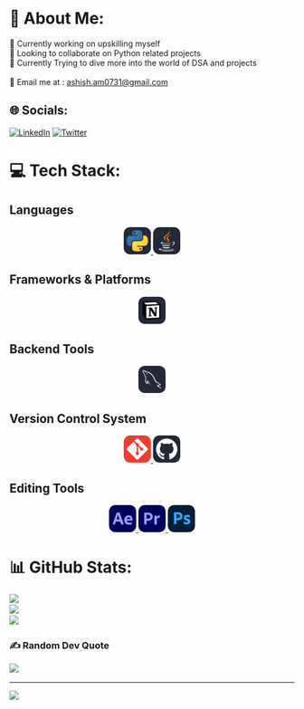 # 💫 About Me:
🍁 Currently working on upskilling myself<br>🤝 Looking to collaborate on Python related projects<br>🌱 Currently Trying to dive more into the world of DSA and projects<br><br>📧 Email me at : ashish.am0731@gmail.com

 
## 🌐 Socials:
[![LinkedIn](https://img.shields.io/badge/LinkedIn-%230077B5.svg?logo=linkedin&logoColor=white)](https://www.linkedin.com/in/ashish-mishra-7aa5a831b/)
[![Twitter](https://img.shields.io/badge/x.com-%231DA1F2.svg?logo=Twitter&logoColor=white)](https://x.com/Aashu_112)


# 💻 Tech Stack:

## Languages
<p align="center">
  <a href="https://skillicons.dev">
    <img src="./icons/Python-Dark.svg" width="48">
    <img src="./icons/Java-Dark.svg" width="48">
  </a>
</p>
 
 
## Frameworks & Platforms
<p align="center">
  <a href="https://skillicons.dev">
    <img src="./icons/Notion-Dark.svg" width="48">
  </a>
</p>


## Backend Tools
<p align="center">
  <a href="https://skillicons.dev">
    <img src="./icons/MySQL-Dark.svg" width="48">
  </a>
</p>


## Version Control System
<p align="center">
  <a href="https://skillicons.dev">
    <img src="./icons/Git.svg" width="48">
    <img src="./icons/Github-Dark.svg" width="48">
  </a>
</p>

## Editing Tools
<p align="center">
  <a href="https://skillicons.dev">
    <img src="./icons/AfterEffects.svg" width="48">
    <img src="./icons/Premiere.svg" width="48">
    <img src="./icons/Photoshop.svg" width="48">
  </a>
</p>


# 📊 GitHub Stats:
![](https://github-readme-stats.vercel.app/api?username=Ashu11219&theme=tokyonight&hide_border=false&include_all_commits=false&count_private=false)<br/>
![](https://github-readme-streak-stats.herokuapp.com/?user=Ashu11219&theme=tokyonight&hide_border=false)<br/>
![](https://github-readme-stats.vercel.app/api/top-langs/?username=Ashu11219&theme=tokyonight&hide_border=false&include_all_commits=false&count_private=false&layout=compact)

### ✍️ Random Dev Quote
![](https://quotes-github-readme.vercel.app/api?type=vetical&theme=radical)

---
[![](https://visitcount.itsvg.in/api?id=Ashu11219&icon=0&color=0)](https://visitcount.itsvg.in)

<!-- Proudly created with GPRM ( https://gprm.itsvg.in ) -->
